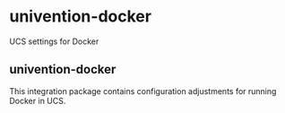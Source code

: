 # univention-docker
UCS settings for Docker

## univention-docker
This integration package contains configuration adjustments for running Docker in UCS.
